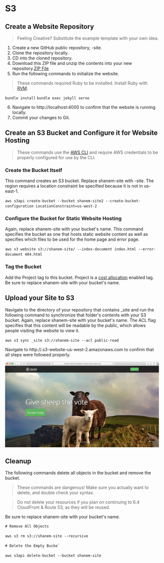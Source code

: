 # S3 

## Create a Website Repository

>Feeling Creative? Substitute the example template with your own idea.

1. Create a new GitHub public repository, <your-name>-site.
2. Clone the repository locally.
3. CD into the cloned repository.
4. Download this ZIP file and unzip the contents into your new repository.[ZIP File](https://github.com/CloudCannon/cause-jekyll-template/archive/master.zip)
5. Run the following commands to initialize the website.

>These commands required Ruby to be installed. Install Ruby with [RVM](https://rvm.io/).

`bundle install`
`bundle exec jekyll serve`

6. Navigate to http://localhost:4000 to confirm that the website is running locally.
7. Commit your changes to Git.

## Create an S3 Bucket and Configure it for Website Hosting

>These commands use the [AWS CLI](https://aws.amazon.com/cli/) and require AWS credentials to be properly configured for use by the CLI.

### Create the Bucket Itself

This command creates an S3 bucket. Replace shanem-site with <your-name>-site. The region requires a location constraint be specified because it is not in us-east-1.

`aws s3api create-bucket --bucket shanem-site2 --create-bucket-configuration LocationConstraint=us-west-2`

### Configure the Bucket for Static Website Hosting

Again, replace shanem-site with your bucket's name. This command specifies the bucket as one that hosts static website content as well as specifies which files to be used for the home page and error page.

`aws s3 website s3://shanem-site/ --index-document index.html --error-document 404.html`

### Tag the Bucket

Add the Project tag to this bucket. Project is a [cost allocation](http://docs.aws.amazon.com/awsaccountbilling/latest/aboutv2/cost-alloc-tags.html) enabled tag. Be sure to replace shanem-site with your bucket's name.

## Upload your Site to S3

Navigate to the directory of your repository that contains _site and run the following command to synchronize that folder's contents with your S3 bucket. Again, replace shanem-site with your bucket's name. The ACL flag specifies that this content will be readable by the public, which allows people visiting the website to view it.

`aws s3 sync _site s3://shanem-site --acl public-read`

Navigate to http://<your-bucket-name>.s3-website-us-west-2.amazonaws.com to confirm that all steps were followed properly.

<center>

  ![](../img/s3.png)

</center>

## Cleanup

The following commands delete all objects in the bucket and remove the bucket.

>These commands are dangerous! Make sure you actually want to delete, and double check your syntax.

> Do not delete your resources if you plan on continuing to 6.4 CloudFront & Route 53, as they will be reused.

Be sure to replace shanem-site with your bucket's name.

```
# Remove All Objects

aws s3 rm s3://shanem-site --recursive

# Delete the Empty Bucke`

aws s3api delete-bucket --bucket shanem-site
```


